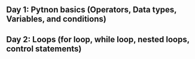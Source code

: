 ## Day 1: Pytnon basics (Operators, Data types, Variables, and conditions)

## Day 2: Loops (for loop, while loop, nested loops, control statements)     